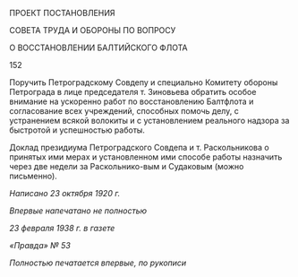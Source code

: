   

ПРОЕКТ ПОСТАНОВЛЕНИЯ

СОВЕТА ТРУДА И ОБОРОНЫ ПО ВОПРОСУ

О ВОССТАНОВЛЕНИИ БАЛТИЙСКОГО ФЛОТА

  

152

  

Поручить Петроградскому Совдепу и специально Комитету обороны Петрограда в лице председателя т. Зиновьева обратить особое внимание на ускоренно работ по вос­становлению Балтфлота и согласование всех учреждений, способных помочь делу, с устранением всякой волокиты и с установлением реального надзора за быстротой и ус­пешностью работы.

Доклад президиума Петроградского Совдепа и т. Раскольникова о принятых ими ме­рах и установленном ими способе работы назначить через две недели за Раскольнико-вым и Судаковым (можно письменно).

  

_Написано 23 октября 1920 г._

_Впервые напечатано не полностью_

_23 февраля 1938 г. в газете_

_«Правда» № 53_

  

_Полностью печатается впервые,_ _по рукописи_